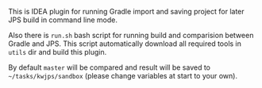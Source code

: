 This is IDEA plugin for running Gradle import and saving project for later JPS build in command line mode.

Also there is `run.sh` bash script for running build and comparision between Gradle and JPS.
This script automatically download all required tools in `utils` dir and build this plugin.

By default `master` will be compared and result will be saved to `~/tasks/kwjps/sandbox` (please change variables at start to your own).

